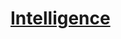 ﻿---
!LinkItem
Link: abilities_intelligence_hd.md
NameLink: <!--NameLink-->[Intelligence](hd_abilities_intelligence.md)<!--/NameLink-->
Id: abilities_hd.md#intelligence
ParentLink: abilities_hd.md#utiliser-les-caractéristiques
Name: Intelligence
ParentName: Utiliser les caractéristiques
Attributes: {}
AttributesDictionary: >+
  {}

---




# [Intelligence](hd_abilities_intelligence.md)



